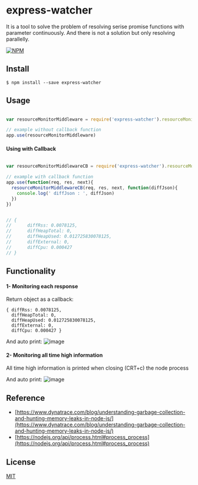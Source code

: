 # express-watcher

It is a tool to solve the problem of resolving serise promise functions with parameter continuously. And there is not a solution but only resolving parallelly.

[![NPM](https://nodei.co/npm/express-watcher.png?downloads=true&downloadRank=true)](https://www.npmjs.com/package/express-watcher)


## Install

```
$ npm install --save express-watcher
```

## Usage

```js

var resourceMonitorMiddleware = require('express-watcher').resourceMonitorMiddleware

// example without callback function
app.use(resourceMonitorMiddleware)

```


#### Using with Callback
```js

var resourceMonitorMiddlewareCB = require('express-watcher').resourceMonitorMiddlewareCB

// example with callback function
app.use(function(req, res, next){
  resourceMonitorMiddlewareCB(req, res, next, function(diffJson){
    console.log(' diffJson : ', diffJson)
  })
})


// { 
//      diffRss: 0.0078125,
//      diffHeapTotal: 0,
//      diffHeapUsed: 0.012725830078125,
//      diffExternal: 0,
//      diffCpu: 0.000427 
// }
```



## Functionality

#### 1- Monitoring each response 
Return object as a callback:
```
{ diffRss: 0.0078125,
  diffHeapTotal: 0,
  diffHeapUsed: 0.012725830078125,
  diffExternal: 0,
  diffCpu: 0.000427 }
```

And auto print:
![image](https://user-images.githubusercontent.com/5538753/27582174-97f9d326-5b62-11e7-9cd4-862eb4f897cb.png)




#### 2- Monitoring all time high information
All time high information is printed when closing (CRT+c) the node process

And auto print:
![image](https://user-images.githubusercontent.com/5538753/27582293-00daced6-5b63-11e7-8d39-149177159f1d.png)


## Reference
 - [https://www.dynatrace.com/blog/understanding-garbage-collection-and-hunting-memory-leaks-in-node-js/](https://www.dynatrace.com/blog/understanding-garbage-collection-and-hunting-memory-leaks-in-node-js/)
 - [https://nodejs.org/api/process.html#process_process](https://nodejs.org/api/process.html#process_process)



## License


[MIT](http://vjpr.mit-license.org)